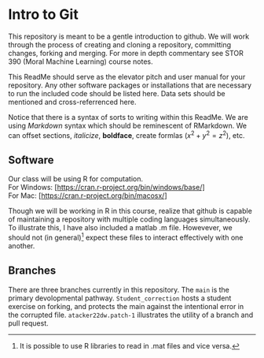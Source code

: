 # Intro to Git
This repository is meant to be a gentle introduction to github.  We will work through the process of creating and cloning a repository, committing changes, forking and merging.  For more in depth commentary see STOR 390 (Moral Machine Learning) course notes. 

This ReadMe should serve as the elevator pitch and user manual for your repository.  Any other software packages or installations that are necessary to run the included code should be listed here.  Data sets should be mentioned and cross-referrenced here.  

Notice that there is a syntax of sorts to writing within this ReadMe.  We are using *Markdown* syntax which should be reminescent of RMarkdown.  We can offset sections, *italicize*, **boldface**, create formlas ($x^2+y^2=z^2$), etc.  

## Software

Our class will be using R for computation.  
For Windows: [https://cran.r-project.org/bin/windows/base/]  
For Mac: [https://cran.r-project.org/bin/macosx/] 

Though we will be working in R in this course, realize that github is capable of maintaining a repository with multiple coding languages simultaneously.  To illustrate this, I have also included a matlab .m file.  Howevever, we should not (in general)[^1] expect these files to interact effectively with one another.  

## Branches

There are three branches currently in this repository.  The `main` is the primary devolopmental pathway.  `Student_correction` hosts a student exercise on forking, and protects the main against the intentional error in the corrupted file.  `atacker22dw.patch-1` illustrates the utility of a branch and pull request.  


[^1]: It is possible to use R libraries to read in .mat files and vice versa.
